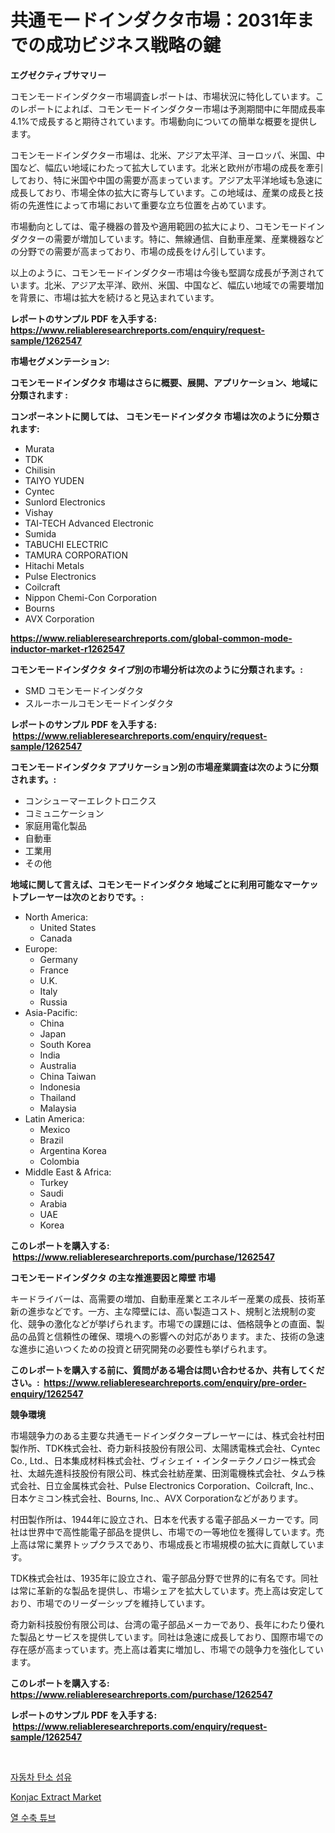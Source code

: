 <p><h1>共通モードインダクタ市場：2031年までの成功ビジネス戦略の鍵</h1></p><p><strong>エグゼクティブサマリー</strong></p>
<p><p>コモンモードインダクター市場調査レポートは、市場状況に特化しています。このレポートによれば、コモンモードインダクター市場は予測期間中に年間成長率4.1%で成長すると期待されています。市場動向についての簡単な概要を提供します。</p><p>コモンモードインダクター市場は、北米、アジア太平洋、ヨーロッパ、米国、中国など、幅広い地域にわたって拡大しています。北米と欧州が市場の成長を牽引しており、特に米国や中国の需要が高まっています。アジア太平洋地域も急速に成長しており、市場全体の拡大に寄与しています。この地域は、産業の成長と技術の先進性によって市場において重要な立ち位置を占めています。</p><p>市場動向としては、電子機器の普及や適用範囲の拡大により、コモンモードインダクターの需要が増加しています。特に、無線通信、自動車産業、産業機器などの分野での需要が高まっており、市場の成長をけん引しています。</p><p>以上のように、コモンモードインダクター市場は今後も堅調な成長が予測されています。北米、アジア太平洋、欧州、米国、中国など、幅広い地域での需要増加を背景に、市場は拡大を続けると見込まれています。</p></p>
<p><strong>レポートのサンプル PDF を入手する: <a href="https://www.reliableresearchreports.com/enquiry/request-sample/1262547">https://www.reliableresearchreports.com/enquiry/request-sample/1262547</a></strong></p>
<p><strong>市場セグメンテーション:</strong></p>
<p><strong> コモンモードインダクタ 市場はさらに概要、展開、アプリケーション、地域に分類されます :</strong></p>
<p><strong>コンポーネントに関しては、 コモンモードインダクタ 市場は次のように分類されます: &nbsp;</strong></p>
<p><ul><li>Murata</li><li>TDK</li><li>Chilisin</li><li>TAIYO YUDEN</li><li>Cyntec</li><li>Sunlord Electronics</li><li>Vishay</li><li>TAI-TECH Advanced Electronic</li><li>Sumida</li><li>TABUCHI ELECTRIC</li><li>TAMURA CORPORATION</li><li>Hitachi Metals</li><li>Pulse Electronics</li><li>Coilcraft</li><li>Nippon Chemi-Con Corporation</li><li>Bourns</li><li>AVX Corporation</li></ul></p>
<p><strong><a href="https://www.reliableresearchreports.com/global-common-mode-inductor-market-r1262547">https://www.reliableresearchreports.com/global-common-mode-inductor-market-r1262547</a></strong></p>
<p><strong> コモンモードインダクタ タイプ別の市場分析は次のように分類されます。:</strong></p>
<p><ul><li>SMD コモンモードインダクタ</li><li>スルーホールコモンモードインダクタ</li></ul></p>
<p><strong>レポートのサンプル PDF を入手する: &nbsp;<a href="https://www.reliableresearchreports.com/enquiry/request-sample/1262547">https://www.reliableresearchreports.com/enquiry/request-sample/1262547</a></strong></p>
<p><strong> コモンモードインダクタ アプリケーション別の市場産業調査は次のように分類されます。:</strong></p>
<p><ul><li>コンシューマーエレクトロニクス</li><li>コミュニケーション</li><li>家庭用電化製品</li><li>自動車</li><li>工業用</li><li>その他</li></ul></p>
<p><strong>地域に関して言えば、コモンモードインダクタ 地域ごとに利用可能なマーケットプレーヤーは次のとおりです。:</strong></p>
<p><ul>
    <li>
        North America:
        <ul>
            <li>United States</li>
            <li>Canada</li>
        </ul>
    </li>
    <li>
        Europe:
        <ul>
            <li>Germany</li>
            <li>France</li>
            <li>U.K.</li>
            <li>Italy</li>
            <li>Russia</li>
        </ul>
    </li>
    <li>
        Asia-Pacific:
        <ul>
            <li>China</li>
            <li>Japan</li>
            <li>South Korea</li>
            <li>India</li>
            <li>Australia</li>
            <li>China Taiwan</li>
            <li>Indonesia</li>
            <li>Thailand</li>
            <li>Malaysia</li>
        </ul>
    </li>
    <li>
        Latin America:
        <ul>
            <li>Mexico</li>
            <li>Brazil</li>
            <li>Argentina Korea</li>
            <li>Colombia</li>
        </ul>
    </li>
    <li>
        Middle East & Africa:
        <ul>
            <li>Turkey</li>
            <li>Saudi</li>
            <li>Arabia</li>
            <li>UAE</li>
            <li>Korea</li>
        </ul>
    </li>
    </ul></p>
<p><strong>このレポートを購入する: &nbsp;<a href="https://www.reliableresearchreports.com/purchase/1262547">https://www.reliableresearchreports.com/purchase/1262547</a></strong></p>
<p><strong>コモンモードインダクタ の主な推進要因と障壁 市場</strong></p>
<p><p>キードライバーは、高需要の増加、自動車産業とエネルギー産業の成長、技術革新の進歩などです。一方、主な障壁には、高い製造コスト、規制と法規制の変化、競争の激化などが挙げられます。市場での課題には、価格競争との直面、製品の品質と信頼性の確保、環境への影響への対応があります。また、技術の急速な進歩に追いつくための投資と研究開発の必要性も挙げられます。</p></p>
<p><strong>このレポートを購入する前に、質問がある場合は問い合わせるか、共有してください。:&nbsp; <a href="https://www.reliableresearchreports.com/enquiry/pre-order-enquiry/1262547">https://www.reliableresearchreports.com/enquiry/pre-order-enquiry/1262547</a></strong></p>
<p><strong>競争環境</strong></p>
<p><p>市場競争力のある主要な共通モードインダクタープレーヤーには、株式会社村田製作所、TDK株式会社、奇力新科技股份有限公司、太陽誘電株式会社、Cyntec Co., Ltd.、日本集成材料株式会社、ヴィシェイ・インターテクノロジー株式会社、太越先進科技股份有限公司、株式会社紡産業、田渕電機株式会社、タムラ株式会社、日立金属株式会社、Pulse Electronics Corporation、Coilcraft, Inc.、日本ケミコン株式会社、Bourns, Inc.、AVX Corporationなどがあります。</p><p>村田製作所は、1944年に設立され、日本を代表する電子部品メーカーです。同社は世界中で高性能電子部品を提供し、市場での一等地位を獲得しています。売上高は常に業界トップクラスであり、市場成長と市場規模の拡大に貢献しています。</p><p>TDK株式会社は、1935年に設立され、電子部品分野で世界的に有名です。同社は常に革新的な製品を提供し、市場シェアを拡大しています。売上高は安定しており、市場でのリーダーシップを維持しています。</p><p>奇力新科技股份有限公司は、台湾の電子部品メーカーであり、長年にわたり優れた製品とサービスを提供しています。同社は急速に成長しており、国際市場での存在感が高まっています。売上高は着実に増加し、市場での競争力を強化しています。</p></p>
<p><strong>このレポートを購入する: &nbsp; <a href="https://www.reliableresearchreports.com/purchase/1262547">https://www.reliableresearchreports.com/purchase/1262547</a></strong></p>
<p><strong>レポートのサンプル PDF を入手する: &nbsp;<a href="https://www.reliableresearchreports.com/enquiry/request-sample/1262547">https://www.reliableresearchreports.com/enquiry/request-sample/1262547</a></strong><strong></strong></p>
<p>&nbsp;</p>
<p><p><a href="https://github.com/JeromeRtyau89966/Market-Research-Report-List-1/blob/main/896559817666.md">자동차 탄소 섬유</a></p><p><a href="https://funky-papaya-cf4.notion.site/Konjac-Extract-Market-Research-Report-Reveals-The-Latest-Trends-And-Opportunities-of-this-Market-for-23fe3b22d0a746de8eccff99bdd74775">Konjac Extract Market</a></p><p><a href="https://github.com/TimmyMann6767/Market-Research-Report-List-1/blob/main/247942117665.md">열 수축 튜브</a></p></p>